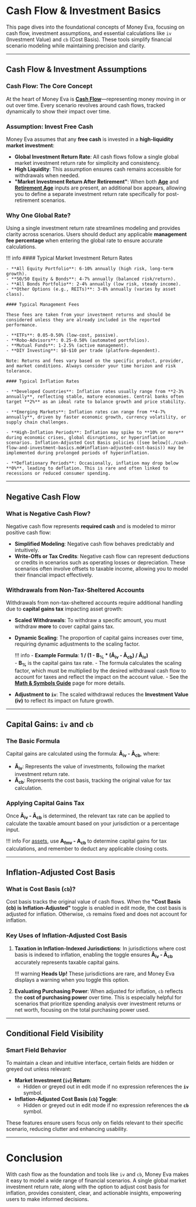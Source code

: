 # Cash Flow & Investment Basics

This page dives into the foundational concepts of Money Eva, focusing on cash flow, investment assumptions, and essential calculations like `iv` (Investment Value) and `cb` (Cost Basis). These tools simplify financial scenario modeling while maintaining precision and clarity.

---

## Cash Flow & Investment Assumptions

### Cash Flow: The Core Concept
At the heart of Money Eva is [**Cash Flow**](./math-and-symbols-guide.md#1-cash-flow)—representing money moving in or out over time. Every scenario revolves around cash flows, tracked dynamically to show their impact over time.

### Assumption: Invest Free Cash
Money Eva assumes that any **free cash** is invested in a **high-liquidity market investment**:

- **Global Investment Return Rate**: All cash flows follow a single global market investment return rate for simplicity and consistency.
- **High Liquidity**: This assumption ensures cash remains accessible for withdrawals when needed.
- **"Market Investment Return After Retirement"**: When both [**Age**](./inputs.md#1-age) and [**Retirement Age**](./inputs.md#2-retirement-age) inputs are present, an additional box appears, allowing you to define a separate investment return rate specifically for post-retirement scenarios.

### Why One Global Rate?
Using a single investment return rate streamlines modeling and provides clarity across scenarios. Users should deduct any applicable **management fee percentage** when entering the global rate to ensure accurate calculations.

!!! info
    #### Typical Market Investment Return Rates

    - **All Equity Portfolio**: 6-10% annually (high risk, long-term growth).  
    - **50/50 Equity & Bonds**: 4-7% annually (balanced risk/return).  
    - **All Bonds Portfolio**: 2-4% annually (low risk, steady income).  
    - **Other Options (e.g., REITs)**: 3-8% annually (varies by asset class).

    #### Typical Management Fees

    These fees are taken from your investment returns and should be considered unless they are already included in the reported performance.

    - **ETFs**: 0.05-0.50% (low-cost, passive).  
    - **Robo-Advisors**: 0.25-0.50% (automated portfolios).  
    - **Mutual Funds**: 1-2.5% (active management). 
    - **DIY Investing**: $0-$10 per trade (platform-dependent).  

    Note: Returns and fees vary based on the specific product, provider, and market conditions. Always consider your time horizon and risk tolerance.
 
    #### Typical Inflation Rates

    - **Developed Countries**: Inflation rates usually range from **2-3% annually**, reflecting stable, mature economies. Central banks often target **2%** as an ideal rate to balance growth and price stability.

    - **Emerging Markets**: Inflation rates can range from **4-7% annually**, driven by faster economic growth, currency volatility, or supply chain challenges.

    - **High-Inflation Periods**: Inflation may spike to **10% or more** during economic crises, global disruptions, or hyperinflation scenarios. Inflation-Adjusted Cost Basis policies ([see below](./cash-flow-and-investment-basics.md#inflation-adjusted-cost-basis)) may be implemented during prolonged periods of hyperinflation.

    - **Deflationary Periods**: Occasionally, inflation may drop below **0%**, leading to deflation. This is rare and often linked to recessions or reduced consumer spending.


---

## Negative Cash Flow

### What is Negative Cash Flow?
Negative cash flow represents **required cash** and is modeled to mirror positive cash flow:

- **Simplified Modeling**: Negative cash flow behaves predictably and intuitively.
- **Write-Offs or Tax Credits**: Negative cash flow can represent deductions or credits in scenarios such as operating losses or depreciation. These scenarios often involve offsets to taxable income, allowing you to model their financial impact effectively.


### Withdrawals from Non-Tax-Sheltered Accounts
Withdrawals from non-tax-sheltered accounts require additional handling due to **capital gains tax** impacting asset growth:

- **Scaled Withdrawals**: To withdraw a specific amount, you must withdraw **more** to cover capital gains tax.
- **Dynamic Scaling**: The proportion of capital gains increases over time, requiring dynamic adjustments to the scaling factor.

    !!! info
        - **Example Formula**: **1 / (1 - B<sub>%</sub> * (Ã<sub>iv</sub> - Ã<sub>cb</sub>) / Ã<sub>iv</sub>)**  
            - **B<sub>%</sub>** is the capital gains tax rate.
            - The formula calculates the scaling factor, which must be multiplied by the desired withdrawal cash flow to account for taxes and reflect the impact on the account value.
            - See the [**Math & Symbols Guide**](./math-and-symbols-guide.md) page for more details.

- **Adjustment to `iv`**: The scaled withdrawal reduces the **Investment Value (iv)** to reflect its impact on future growth.

---

## Capital Gains: `iv` and `cb`

### The Basic Formula
Capital gains are calculated using the formula: **Ã<sub>iv</sub> - Ã<sub>cb</sub>**, where:

- **Ã<sub>iv</sub>**: Represents the value of investments, following the market investment return rate.
- **Ã<sub>cb</sub>**: Represents the cost basis, tracking the original value for tax calculation.

### Applying Capital Gains Tax
Once **Ã<sub>iv</sub> - Ã<sub>cb</sub>** is determined, the relevant tax rate can be applied to calculate the taxable amount based on your jurisdiction or a percentage input.

!!! info
    For [assets](./math-and-symbols-guide.md#5-asset), use **A<sub>fmv</sub> - A<sub>cb</sub>** to determine capital gains for tax calculations, and remember to deduct any applicable closing costs.

---

## Inflation-Adjusted Cost Basis

### What is Cost Basis (`cb`)?
Cost basis tracks the original value of cash flows. When the **"Cost Basis (cb) is Inflation-Adjusted"** toggle is enabled in edit mode, the cost basis is adjusted for inflation. Otherwise, `cb` remains fixed and does not account for inflation. 

### Key Uses of Inflation-Adjusted Cost Basis

1. **Taxation in Inflation-Indexed Jurisdictions**:
   In jurisdictions where cost basis is indexed to inflation, enabling the toggle ensures **Ã<sub>iv</sub> - Ã<sub>cb</sub>** accurately represents taxable capital gains.

    !!! warning
        **Heads Up!** These jurisdictions are rare, and Money Eva displays a warning when you toggle this option.

2. **Evaluating Purchasing Power**:
   When adjusted for inflation, `cb` reflects the **cost of purchasing power** over time. This is especially helpful for scenarios that prioritize spending analysis over investment returns or net worth, focusing on the total purchasing power used.


---

## Conditional Field Visibility

### Smart Field Behavior
To maintain a clean and intuitive interface, certain fields are hidden or greyed out unless relevant:

- **Market Investment (`iv`) Return**:
    - Hidden or greyed out in edit mode if no expression references the **`iv`** symbol.
- **Inflation-Adjusted Cost Basis (`cb`) Toggle**:
    - Hidden or greyed out in edit mode if no expression references the **`cb`** symbol.

These features ensure users focus only on fields relevant to their specific scenario, reducing clutter and enhancing usability.

---

# Conclusion

With cash flow as the foundation and tools like `iv` and `cb`, Money Eva makes it easy to model a wide range of financial scenarios. A single global market investment return rate, along with the option to adjust cost basis for inflation, provides consistent, clear, and actionable insights, empowering users to make informed decisions.
